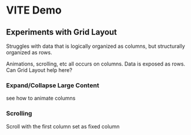 # VITE Demo

## Experiments with Grid Layout

Struggles with data that is logically organized as columns, but structurally organized as rows. 

Animations, scrolling, etc all occurs on columns. Data is exposed as rows. Can Grid Layout help here?

### Expand/Collapse Large Content

see how to animate columns 

### Scrolling 

Scroll with the first column set as fixed column